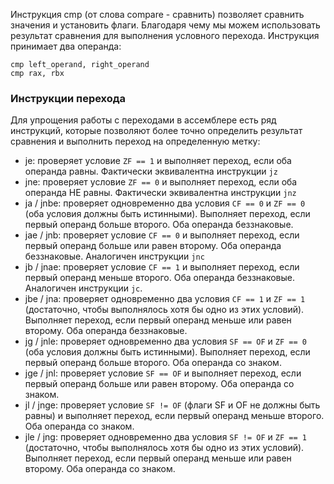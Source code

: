 Инструкция cmp (от слова compare - сравнить) позволяет сравнить значения и установить флаги. Благодаря чему мы можем использовать результат сравнения для выполнения условного перехода. Инструкция принимает два операнда:
```armasm
cmp left_operand, right_operand
cmp rax, rbx
```

### Инструкции перехода
Для упрощения работы с переходами в ассемблере есть ряд инструкций, которые позволяют более точно определить результат сравнения и выполнить переход на определенную метку:
- je: проверяет условие `ZF == 1` и выполняет переход, если оба операнда равны. Фактически эквивалентна инструкции `jz`
- jne: проверяет условие `ZF == 0` и выполняет переход, если оба операнда НЕ равны. Фактически эквивалентна инструкции `jnz`
- ja / jnbe: проверяет одновременно два условия `СF == 0` и `ZF == 0` (оба условия должны быть истинными). Выполняет переход, если первый операнд больше второго. Оба операнда беззнаковые.
- jae / jnb: проверяет условие `СF == 0` и выполняет переход, если первый операнд больше или равен второму. Оба операнда беззнаковые. Аналогичен инструкции `jnc`
- jb / jnae: проверяет условие `СF == 1` и выполняет переход, если первый операнд меньше второго. Оба операнда беззнаковые. Аналогичен инструкции `jc`.
- jbe / jna: проверяет одновременно два условия `СF == 1` и `ZF == 1` (достаточно, чтобы выполнялось хотя бы одно из этих условий). Выполняет переход, если первый операнд меньше или равен второму. Оба операнда беззнаковые.
- jg / jnle: проверяет одновременно два условия `SF == OF` и `ZF == 0` (оба условия должны быть истинными). Выполняет переход, если первый операнд больше второго. Оба операнда со знаком.
- jge / jnl: проверяет условие `SF == OF` и выполняет переход, если первый операнд больше или равен второму. Оба операнда со знаком.
- jl / jnge: проверяет условие `SF != OF` (флаги SF и OF не должны быть равны) и выполняет переход, если первый операнд меньше второго. Оба операнда со знаком.
- jle / jng: проверяет одновременно два условия `SF != OF` и `ZF == 1` (достаточно, чтобы выполнялось хотя бы одно из этих условий). Выполняет переход, если первый операнд меньше или равен второму. Оба операнда со знаком.